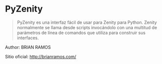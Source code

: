 # PyZenity

> PyZenity es una interfaz fácil de usar para Zenity para Python. Zenity normalmente se llama desde scripts invocándolo con una multitud de parámetros de línea de comandos que utiliza para construir sus interfaces.  

Author: BRIAN RAMOS


Sitio oficial: 
http://brianramos.com/
